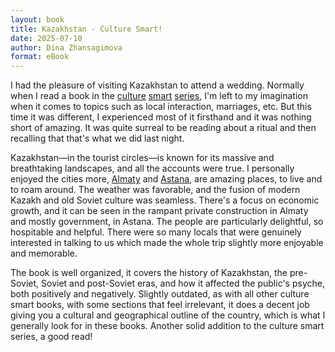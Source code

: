 ```yaml
---
layout: book
title: Kazakhstan - Culture Smart!
date: 2025-07-10
author: Dina Zhansagimova
format: eBook
---
```


I had the pleasure of visiting Kazakhstan to attend a wedding.  Normally when I read a book in the [culture](/reading/bhutan-culture-smart) [smart](/reading/indonesia-culture-smart) [series](/reading/malaysia-culture-smart), I'm left to my imagination when it comes to topics such as local interaction, marriages, etc. But this time it was different, I experienced most of it firsthand and it was nothing short of amazing. It was quite surreal to be reading about a ritual and then recalling that that's what we did last night.

Kazakhstan—in the tourist circles—is known for its massive and breathtaking landscapes, and all the accounts were true. I personally enjoyed the cities more, [Almaty](/photos/almaty-kazakhstan-2025) and [Astana](/photos/astana-kazakhstan-2025), are amazing places, to live and to roam around. The weather was favorable, and the fusion of modern Kazakh and old Soviet culture was seamless. There's a focus on economic growth, and it can be seen in the rampant private construction in Almaty and mostly government, in Astana. The people are particularly delightful, so hospitable and helpful. There were so many locals that were genuinely interested in talking to us which made the whole trip slightly more enjoyable and memorable.

The book is well organized, it covers the history of Kazakhstan, the pre-Soviet, Soviet and post-Soviet eras, and how it affected the public's psyche, both positively and negatively. Slightly outdated, as with all other culture smart books, with some sections that feel irrelevant, it does a decent job giving you a cultural and geographical outline of the country, which is what I generally look for in these books. Another solid addition to the culture smart series, a good read!
